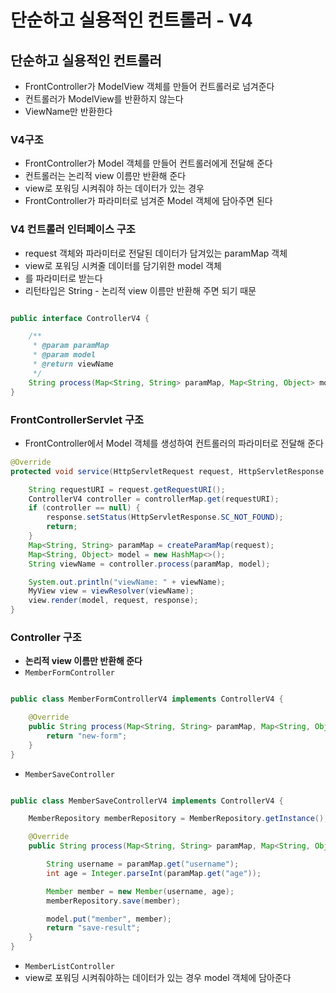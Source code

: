 # 단순하고 실용적인 컨트롤러 - V4

## 단순하고 실용적인 컨트롤러

- FrontController가 ModelView 객체를 만들어 컨트롤러로 넘겨준다
- 컨트롤러가 ModelView를 반환하지 않는다
- ViewName만 반환한다

### V4구조
- FrontController가 Model 객체를 만들어 컨트롤러에게 전달해 준다
- 컨트롤러는 논리적 view 이름만 반환해 준다
- view로 포워딩 시켜줘야 하는 데이터가 있는 경우
- FrontController가 파라미터로 넘겨준 Model 객체에 담아주면 된다

### V4 컨트롤러 인터페이스 구조

- request 객체와 파라미터로 전달된 데이터가 담겨있는 paramMap 객체
- view로 포워딩 시켜줄 데이터를 담기위한 model 객체
- 를 파라미터로 받는다
- 리턴타입은 String - 논리적 view 이름만 반환해 주면 되기 때문

```java

public interface ControllerV4 {

    /**
     * @param paramMap
     * @param model
     * @return viewName
     */
    String process(Map<String, String> paramMap, Map<String, Object> model);
}
```

### FrontControllerServlet 구조

- FrontController에서 Model 객체를 생성하여 컨트롤러의 파라미터로 전달해 준다

```java
@Override
protected void service(HttpServletRequest request, HttpServletResponse response) throws ServletException, IOException {

    String requestURI = request.getRequestURI();
    ControllerV4 controller = controllerMap.get(requestURI);
    if (controller == null) {
        response.setStatus(HttpServletResponse.SC_NOT_FOUND);
        return;
    }
    Map<String, String> paramMap = createParamMap(request);
    Map<String, Object> model = new HashMap<>();
    String viewName = controller.process(paramMap, model);

    System.out.println("viewName: " + viewName);
    MyView view = viewResolver(viewName);
    view.render(model, request, response);
}
```

### Controller 구조

- **논리적 view 이름만 반환해 준다**
- `MemberFormController`

```java

public class MemberFormControllerV4 implements ControllerV4 {

    @Override
    public String process(Map<String, String> paramMap, Map<String, Object> model) {
        return "new-form";
    }
}
```

- `MemberSaveController`

```java

public class MemberSaveControllerV4 implements ControllerV4 {

    MemberRepository memberRepository = MemberRepository.getInstance();

    @Override
    public String process(Map<String, String> paramMap, Map<String, Object> model) {

        String username = paramMap.get("username");
        int age = Integer.parseInt(paramMap.get("age"));

        Member member = new Member(username, age);
        memberRepository.save(member);

        model.put("member", member);
        return "save-result";
    }
}
```

- `MemberListController`
- view로 포워딩 시켜줘야하는 데이터가 있는 경우 model 객체에 담아준다